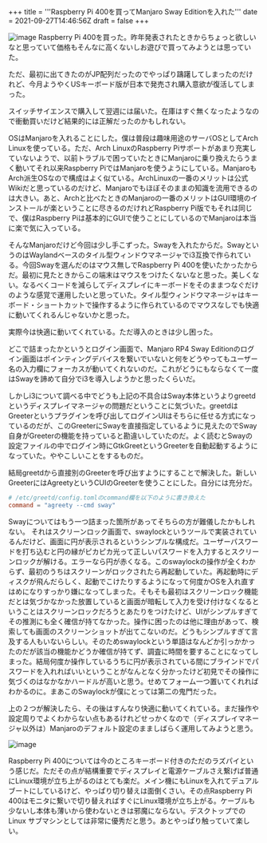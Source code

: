 +++
title = '''Raspberry Pi 400を買ってManjaro Sway Editionを入れた'''
date = 2021-09-27T14:46:56Z
draft = false
+++

![image](https://user-images.githubusercontent.com/3453386/134940849-574b4943-2256-4eed-b5fe-d621ed1ebfbc.jpeg)
Raspberry Pi 400を買った。昨年発表されたときからちょっと欲しいなと思っていて価格もそんなに高くないしお遊びで買ってみようとは思っていた。

ただ、最初に出てきたのがJP配列だったのでやっぱり躊躇してしまったのだけれど、今月ようやくUSキーボード版が日本で発売され購入意欲が復活してしまった。

スイッチサイエンスで購入して翌週には届いた。在庫はすぐ無くなったようなので衝動買いだけど結果的には正解だったのかもしれない。

OSはManjaroを入れることにした。僕は普段は趣味用途のサーバOSとしてArch Linuxを使っている。ただ、Arch LinuxのRaspberry Piサポートがあまり充実していないようで、以前トラブルで困っていたときにManjaroに乗り換えたらうまく動いてそれ以来Raspberry PiではManjaroを使うようにしている。ManjaroもArch派生OSなので構成はよく似ている。ArchLinuxの一番のメリットは公式Wikiだと思っているのだけど、Manjaroでもほぼそのままの知識を流用できるのは大きい。あと、Archと比べたときのManjaroの一番のメリットはGUI環境のインストールが楽ということに尽きるのだけれどRaspberry Pi版でもそれは同じで、僕はRaspberry Piは基本的にGUIで使うことにしているのでManjaroは本当に楽で気に入っている。

そんなManjaroだけど今回は少し手こずった。Swayを入れたからだ。SwayというのはWaylandベースのタイル型ウィンドウマネージャでi3互換で作られている。今回Swayを選んだのはマウス無しでRaspberry Pi 400を使いたかったからだ。最初に見たときからこの端末はマウスをつけたくないなと思った。美しくない。なるべくコードを減らしてディスプレイにキーボードをそのままつなぐだけのような感覚で運用したいと思っていた。タイル型ウィンドウマネージャはキーボード・ショートカットで操作するように作られているのでマウスなしでも快適に動いてくれるんじゃないかと思った。

実際今は快適に動いてくれている。ただ導入のときは少し困った。

どこで詰まったかというとログイン画面で、Manjaro RP4 Sway Editionのログイン画面はポインティングデバイスを繋いでいないと何をどうやってもユーザー名の入力欄にフォーカスが動いてくれないのだ。これがどうにもならなくて一度はSwayを諦めて自分でi3を導入しようかと思ったくらいだ。

しかしi3について調べる中でどうも上記の不具合はSway本体というよりgreetdというディスプレイマネージャの問題だということに気づいた。greetdはGreeterというプラグインを呼び出してログインUIはそちらに任せる方式になっているのだが、このGreeterにSwayを直接指定しているように見えたのでSway自身がGreeterの機能を持っていると勘違いしていたのだ。よく読むとSwayの設定ファイルの中でログイン時にGtkGreetというGreeterを自動起動するようになっていた。ややこしいことをするものだ。

結局greetdから直接別のGreeterを呼び出すようにすることで解決した。新しいGreeterにはAgreetyというCUIのGreeterを使うことにした。自分には充分だ。

```toml
# /etc/greetd/config.tomlのcommand欄を以下のように書き換えた
command = "agreety --cmd sway"
```

Swayについてはもう一つ詰まった箇所があってそちらの方が難儀したかもしれない。
それはスクリーンロック画面で、swaylockというツールで実装されているんだけど、画面に円が表示されるというシンプルな構成だ。ユーザーパスワードを打ち込むと円の縁がピカピカ光って正しいパスワードを入力するとスクリーンロックが解ける。エラーなら円が赤くなる。このswaylockの操作が全くわからず、最初のうちはスクリーンがロックされたら再起動していた。再起動時にディスクが飛んだらしく、起動でこけたりするようになって何度かOSを入れ直すはめになりすっかり嫌になってしまった。そもそも最初はスクリーンロック機能だとは気づかなかった放置していると画面が暗転して入力を受け付けなくなるということはスクリーンロックだろうとあたりをつけたけど、UIがシンプルすぎてその推測にも全く確信が持てなかった。操作に困ったのは他に理由があって、検索しても画面のスクリーンショットが出てこないのだ。どうもシンプルすぎて言及する人もいないらしい。そのためswaylockという単語はなんどか引っかかったのだが該当の機能かどうか確信が持てず、調査に時間を要することになってしまった。結局何度か操作しているうちに円が表示されている間にブラインドでパスワードを入れればいいということがなんとなく分かったけど初見でその操作に気づくのはなかなかハードルが高いと思う。せめてフォーム一つ置いてくれればわかるのに。まあこのSwaylockが僕にとっては第二の鬼門だった。

上の２つが解決したら、その後はすんなり快適に動いてくれている。まだ操作や設定周りでよくわからない点もあるけれどせっかくなので（ディスプレイマネージャ以外は）Manjaroのデフォルト設定のまましばらく運用してみようと思う。

![image](https://user-images.githubusercontent.com/3453386/134939923-621d75d1-e4e9-445c-8f4a-25fad18a4e05.png)

Raspberry Pi 400については今のところキーボード付きのただのラズパイという感じだ。ただその点が結構重要でディスプレイと電源ケーブルさえ繋げば普通にLinux環境が立ち上がるのはとても楽だ。メイン機にもLinuxを入れてデュアルブートにしているけど、やっぱり切り替えは面倒くさい。その点Raspberry Pi 400はモニタに繋いで切り替えればすぐにLinux環境が立ち上がる。ケーブルも少ないし本体も薄いから使わないときは邪魔にならない。デスクトップでのLinux
サブマシンとしては非常に優秀だと思う。あとやっぱり触っていて楽しい。
